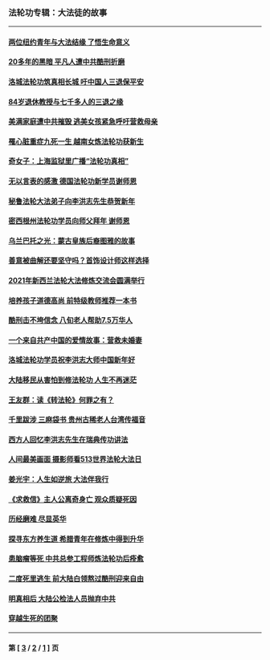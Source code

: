 ### 法轮功专辑：大法徒的故事
---
#### [两位纽约青年与大法结缘 了悟生命意义](../../pages/nf1147481/n14002785.md?10130430) 
#### [20多年的黑暗 平凡人遭中共酷刑折磨](../../pages/nf1147481/n13997976.md?10130430) 
#### [洛城法轮功筑真相长城 吁中国人三退保平安](../../pages/nf1147481/n13892471.md?10130430) 
#### [84岁退休教授与七千多人的三退之缘](../../pages/nf1147481/n13796650.md?10130430) 
#### [美满家庭遭中共摧毁 逃美女孩紧急呼吁营救母亲](../../pages/nf1147481/n13792859.md?10130430) 
#### [罹心脏重症九死一生 越南女炼法轮功获新生](../../pages/nf1147481/n13732766.md?10130430) 
#### [奇女子：上海监狱里广播“法轮功真相”](../../pages/nf1147481/n13726443.md?10130430) 
#### [无以言表的感激 德国法轮功新学员谢师恩](../../pages/nf1147481/n13543790.md?10130430) 
#### [秘鲁法轮大法弟子向李洪志先生恭贺新年](../../pages/nf1147481/n13540182.md?10130430) 
#### [密西根州法轮功学员向师父拜年 谢师恩](../../pages/nf1147481/n13538183.md?10130430) 
#### [乌兰巴托之光：蒙古皇族后裔图雅的故事](../../pages/nf1147481/n13155759.md?10130430) 
#### [善意被曲解还要坚守吗？首饰设计师这样选择](../../pages/nf1147481/n13077575.md?10130430) 
#### [2021年新西兰法轮大法修炼交流会圆满举行](../../pages/nf1147481/n13033149.md?10130430) 
#### [培养孩子道德高尚 前特级教师推荐一本书](../../pages/nf1147481/n12938640.md?10130430) 
#### [酷刑击不垮信念 八旬老人帮助7.5万华人](../../pages/nf1147481/n12880712.md?10130430) 
#### [一个来自共产中国的爱情故事：营救未婚妻](../../pages/nf1147481/n12778386.md?10130430) 
#### [洛城法轮功学员祝李洪志大师中国新年好](../../pages/nf1147481/n12724685.md?10130430) 
#### [大陆移民从害怕到修法轮功 人生不再迷茫](../../pages/nf1147481/n12414325.md?10130430) 
#### [王友群：读《转法轮》何罪之有？](../../pages/nf1147481/n12408647.md?10130430) 
#### [千里跋涉 三麻袋书 贵州古稀老人台湾传福音](../../pages/nf1147481/n12198750.md?10130430) 
#### [西方人回忆李洪志先生在瑞典传功讲法](../../pages/nf1147481/n12099607.md?10130430) 
#### [人间最美画面 摄影师看513世界法轮大法日](../../pages/nf1147481/n12094118.md?10130430) 
#### [姜光宇：人生如逆旅 大法伴我行](../../pages/nf1147481/n12088664.md?10130430) 
#### [《求救信》主人公离奇身亡 观众质疑死因](../../pages/nf1147481/n11845215.md?10130430) 
#### [历经磨难 尽显英华](../../pages/nf1147481/n11723297.md?10130430) 
#### [探寻东方养生道 希腊青年在修炼中得到升华](../../pages/nf1147481/n11494502.md?10130430) 
#### [患脑瘤等死 中共总参工程师炼法轮功后痊愈](../../pages/nf1147481/n11466682.md?10130430) 
#### [二度死里逃生 前大陆白领熬过酷刑迎来自由](../../pages/nf1147481/n11368594.md?10130430) 
#### [明真相后 大陆公检法人员抛弃中共](../../pages/nf1147481/n11358618.md?10130430) 
#### [穿越生死的团聚](../../pages/nf1147481/n11258922.md?10130430) 

---
#### 第 [ [3](./3.md?10130430) / [2](./2.md?10130430) / [1](./1.md?10130430) ] 页
